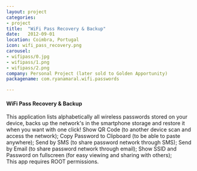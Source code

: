 ```yaml
---
layout: project
categories:
- project
title:  "WiFi Pass Recovery & Backup"
date:   2012-09-01
location: Coimbra, Portugal
icon: wifi_pass_recovery.png
carousel:
- wifipass/0.jpg
- wifipass/1.png
- wifipass/2.png
company: Personal Project (later sold to Golden Apportunity)
packagename: com.ryanamaral.wifi.passwords

---
```

#### WiFi Pass Recovery & Backup

This application lists alphabetically all wireless passwords stored on your device, backs up the network's in the smartphone storage and restore it when you want with one click! Show QR Code (to another device scan and access the network); Copy Password to Clipboard (to be able to paste anywhere); Send by SMS (to share password network through SMS); Send by Email (to share password network through email); Show SSID and Password on fullscreen (for easy viewing and sharing with others);  
This app requires ROOT permissions.
